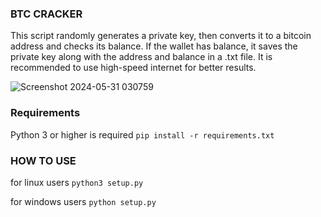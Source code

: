 ### BTC CRACKER

This script randomly generates a private key, then converts it to a bitcoin address and checks its balance. If the wallet has balance, it saves the private key along with the address and balance in a .txt file. It is recommended to use high-speed internet for better results.    

![Screenshot 2024-05-31 030759](https://github.com/root240/BTC-CRACKER/assets/71753462/b59a301f-e123-4969-8b9e-34d2082e137d)



### Requirements

 Python 3 or higher is required
 `pip install -r requirements.txt`

### HOW TO USE

for linux users
`python3 setup.py`

for windows users
`python setup.py`
